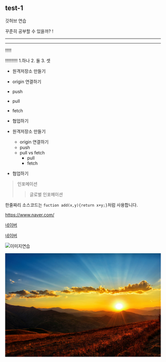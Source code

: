 ## test-1

깃허브 연습



꾸준히 공부할 수 있을까? !


___
***
!!!!!

!!!!!!!!!!
1.하나
2. 둘
3.  셋

- 원격저장소 만들기
- origin 연결하기
- push
- pull
- fetch
- 협업하기

- 원격저장소 만들기
   - origin 연결하기
   - push
   - pull vs fetch
      - pull
      - fetch
- 협업하기

> 인포메이션
> > 글로벌 인포메이션

한줄짜리 소스코드는 `fuction add(x,y){return x+y;}`처럼 사용합니다.

<https://www.naver.com/>

[네이버](https://www.naver.com/)

[네이버](https://www.naver.com/, "포털사이트")

![이미지연습](https://ssl.pstatic.net/melona/libs/1439/1439639/c90d1218ca46408dd402_20230313144215099.jpg)

![떠오르는태양](./images/hd-wallpaper-g93c6e59fb_1920.jpg)
